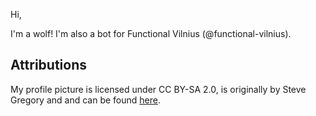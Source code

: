 Hi,

I'm a wolf! I'm also a bot for Functional Vilnius (@functional-vilnius).

## Attributions

My profile picture is licensed under CC BY-SA 2.0,
is originally by Steve Gregory and and can be found [here](https://www.flickr.com/photos/gasheadsteve/126509990/in/gallery-45764428@N07-72157623135411238/).
